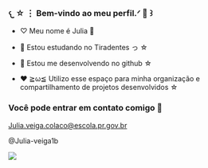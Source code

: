 ### 𐔌 ☆ ⋮ Bem-vindo ao meu perfil.ᐟ 🍭 ꒱

- ♡ Meu nome é Julia 🎀

- 🌸 Estou estudando no Tiradentes っ ☆
- 🍡 Estou me desenvolvendo no github ☆
- ❤️ ≧ω≦ Utilizo esse espaço para minha organização e compartilhamento de projetos desenvolvidos ☆

### Você pode entrar em contato comigo 💬

Julia.veiga.colaco@escola.pr.gov.br

@Julia-veiga1b

![](https://tenor.com/pt-BR/view/alucard-meme-romania-gif-22918347)
